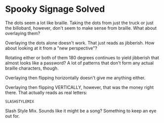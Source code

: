 # Spooky Signage Solved

The dots seem a lot like braille. Taking the dots from just the truck or just the billobard, however, don't seem to make sense from braille. What about overlaying them?

Overlaying the dots alone doesn't work. That just reads as jibberish. How about looking at it from a "new perspective"?

Rotating either or both of them 180 degrees continues to yield jibberish that almost looks like a password? A lot of patterns that don't form any actual braille characters, though.

Overlaying then flipping horizontally doesn't give me anything either.

Overlaying then flipping VERTICALLY, however, that was the money right there. That actually reads as real letters:

`SLASHSTYLEMIX`

Slash Style Mix. Sounds like it might be a song? Something to keep an eye out for.